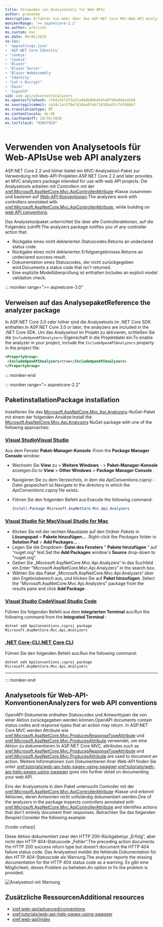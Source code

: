 ```yaml
---
title: Verwenden von Analysetools für Web-APIs
author: pranavkm
description: Erfahren Sie mehr über das ASP.NET Core MVC-Web-API-Analysetool-Paket.
monikerRange: '>= aspnetcore-2.2'
ms.author: prkrishn
ms.custom: mvc
ms.date: 09/05/2019
no-loc:
- 'appsettings.json'
- 'ASP.NET Core Identity'
- 'cookie'
- 'Cookie'
- 'Blazor'
- 'Blazor Server'
- 'Blazor WebAssembly'
- 'Identity'
- "Let's Encrypt"
- 'Razor'
- 'SignalR'
uid: web-api/advanced/analyzers
ms.openlocfilehash: cf0415e7d72e21a48db8bbeb4540f05e0b0a4198
ms.sourcegitcommit: ca34c1ac578e7d3daa0febf1810ba5fc74f60bbf
ms.translationtype: MT
ms.contentlocale: de-DE
ms.lasthandoff: 10/30/2020
ms.locfileid: "93057920"
---
```

# <a name="use-web-api-analyzers"></a><span data-ttu-id="daca9-103">Verwenden von Analysetools für Web-APIs</span><span class="sxs-lookup"><span data-stu-id="daca9-103">Use web API analyzers</span></span>

<span data-ttu-id="daca9-104">ASP.NET Core 2.2 und höher bietet ein MVC-Analysetool-Paket zur Verwendung mit Web-API-Projekten.</span><span class="sxs-lookup"><span data-stu-id="daca9-104">ASP.NET Core 2.2 and later provides an MVC analyzers package intended for use with web API projects.</span></span> <span data-ttu-id="daca9-105">Die Analysetools arbeiten mit Controllern mit der <xref:Microsoft.AspNetCore.Mvc.ApiControllerAttribute>-Klasse zusammen und basieren auf [Web-API-Konventionen](xref:web-api/advanced/conventions).</span><span class="sxs-lookup"><span data-stu-id="daca9-105">The analyzers work with controllers annotated with <xref:Microsoft.AspNetCore.Mvc.ApiControllerAttribute>, while building on [web API conventions](xref:web-api/advanced/conventions).</span></span>

<span data-ttu-id="daca9-106">Das Analysetoolpaket unterrichtet Sie über alle Controlleraktionen, auf die Folgendes zutrifft:</span><span class="sxs-lookup"><span data-stu-id="daca9-106">The analyzers package notifies you of any controller action that:</span></span>

* <span data-ttu-id="daca9-107">Rückgabe eines nicht deklarierten Statuscodes.</span><span class="sxs-lookup"><span data-stu-id="daca9-107">Returns an undeclared status code.</span></span>
* <span data-ttu-id="daca9-108">Rückgabe eines nicht deklarierten Erfolgsergebnisses.</span><span class="sxs-lookup"><span data-stu-id="daca9-108">Returns an undeclared success result.</span></span>
* <span data-ttu-id="daca9-109">Dokumentation eines Statuscodes, der nicht zurückgegeben wird.</span><span class="sxs-lookup"><span data-stu-id="daca9-109">Documents a status code that isn't returned.</span></span>
* <span data-ttu-id="daca9-110">Eine explizite Modellüberprüfung ist enthalten.</span><span class="sxs-lookup"><span data-stu-id="daca9-110">Includes an explicit model validation check.</span></span>

::: moniker range=">= aspnetcore-3.0"

## <a name="reference-the-analyzer-package"></a><span data-ttu-id="daca9-111">Verweisen auf das Analysepaket</span><span class="sxs-lookup"><span data-stu-id="daca9-111">Reference the analyzer package</span></span>

<span data-ttu-id="daca9-112">In ASP.NET Core 3.0 oder höher sind die Analysetools im .NET Core SDK enthalten.</span><span class="sxs-lookup"><span data-stu-id="daca9-112">In ASP.NET Core 3.0 or later, the analyzers are included in the .NET Core SDK.</span></span> <span data-ttu-id="daca9-113">Um das Analysetool im Projekt zu aktivieren, schließen Sie die `IncludeOpenAPIAnalyzers`-Eigenschaft in die Projektdatei ein:</span><span class="sxs-lookup"><span data-stu-id="daca9-113">To enable the analyzer in your project, include the `IncludeOpenAPIAnalyzers` property in the project file:</span></span>

```xml
<PropertyGroup>
 <IncludeOpenAPIAnalyzers>true</IncludeOpenAPIAnalyzers>
</PropertyGroup>
```

::: moniker-end

::: moniker range="= aspnetcore-2.2"

## <a name="package-installation"></a><span data-ttu-id="daca9-114">Paketinstallation</span><span class="sxs-lookup"><span data-stu-id="daca9-114">Package installation</span></span>

<span data-ttu-id="daca9-115">Installieren Sie das [Microsoft.AspNetCore.Mvc.Api.Analyzers](https://www.nuget.org/packages/Microsoft.AspNetCore.Mvc.Api.Analyzers)-NuGet-Paket mit einem der folgenden Ansätze:</span><span class="sxs-lookup"><span data-stu-id="daca9-115">Install the [Microsoft.AspNetCore.Mvc.Api.Analyzers](https://www.nuget.org/packages/Microsoft.AspNetCore.Mvc.Api.Analyzers) NuGet package with one of the following approaches:</span></span>

### <a name="visual-studio"></a>[<span data-ttu-id="daca9-116">Visual Studio</span><span class="sxs-lookup"><span data-stu-id="daca9-116">Visual Studio</span></span>](#tab/visual-studio)

<span data-ttu-id="daca9-117">Aus dem Fenster **Paket-Manager-Konsole** :</span><span class="sxs-lookup"><span data-stu-id="daca9-117">From the **Package Manager Console** window:</span></span>
  * <span data-ttu-id="daca9-118">Wechseln Sie **View** zu > **Weitere Windows** - > **Paket-Manager-Konsole** anzeigen.</span><span class="sxs-lookup"><span data-stu-id="daca9-118">Go to **View** > **Other Windows** > **Package Manager Console** .</span></span>
  * <span data-ttu-id="daca9-119">Navigieren Sie zu dem Verzeichnis, in dem die *ApiConventions.csproj* -Datei gespeichert ist.</span><span class="sxs-lookup"><span data-stu-id="daca9-119">Navigate to the directory in which the *ApiConventions.csproj* file exists.</span></span>
  * <span data-ttu-id="daca9-120">Führen Sie den folgenden Befehl aus:</span><span class="sxs-lookup"><span data-stu-id="daca9-120">Execute the following command:</span></span>

    ```powershell
    Install-Package Microsoft.AspNetCore.Mvc.Api.Analyzers
    ```

### <a name="visual-studio-for-mac"></a>[<span data-ttu-id="daca9-121">Visual Studio für Mac</span><span class="sxs-lookup"><span data-stu-id="daca9-121">Visual Studio for Mac</span></span>](#tab/visual-studio-mac)

* <span data-ttu-id="daca9-122">Klicken Sie mit der rechten Maustaste auf den Ordner *Pakete* in **Lösungspad** > **Pakete hinzufügen...** .</span><span class="sxs-lookup"><span data-stu-id="daca9-122">Right-click the *Packages* folder in **Solution Pad** > **Add Packages...** .</span></span>
* <span data-ttu-id="daca9-123">Legen Sie die Dropdown- **Datei des Fensters** " **Pakete hinzufügen** " auf "nuget.org" fest.</span><span class="sxs-lookup"><span data-stu-id="daca9-123">Set the **Add Packages** window's **Source** drop-down to "nuget.org".</span></span>
* <span data-ttu-id="daca9-124">Geben Sie „Microsoft.AspNetCore.Mvc.Api.Analyzers“ in das Suchfeld ein.</span><span class="sxs-lookup"><span data-stu-id="daca9-124">Enter "Microsoft.AspNetCore.Mvc.Api.Analyzers" in the search box.</span></span>
* <span data-ttu-id="daca9-125">Wählen Sie das Paket „Microsoft.AspNetCore.Mvc.Api.Analyzers“ über den Ergebnisbereich aus, und klicken Sie auf **Paket hinzufügen** .</span><span class="sxs-lookup"><span data-stu-id="daca9-125">Select the "Microsoft.AspNetCore.Mvc.Api.Analyzers" package from the results pane and click **Add Package** .</span></span>

### <a name="visual-studio-code"></a>[<span data-ttu-id="daca9-126">Visual Studio Code</span><span class="sxs-lookup"><span data-stu-id="daca9-126">Visual Studio Code</span></span>](#tab/visual-studio-code)

<span data-ttu-id="daca9-127">Führen Sie folgenden Befehl aus dem **integrierten Terminal** aus:</span><span class="sxs-lookup"><span data-stu-id="daca9-127">Run the following command from the **Integrated Terminal** :</span></span>

```dotnetcli
dotnet add ApiConventions.csproj package Microsoft.AspNetCore.Mvc.Api.Analyzers
```

### <a name="net-core-cli"></a>[<span data-ttu-id="daca9-128">.NET Core-CLI</span><span class="sxs-lookup"><span data-stu-id="daca9-128">.NET Core CLI</span></span>](#tab/netcore-cli)

<span data-ttu-id="daca9-129">Führen Sie den folgenden Befehl aus:</span><span class="sxs-lookup"><span data-stu-id="daca9-129">Run the following command:</span></span>

```dotnetcli
dotnet add ApiConventions.csproj package Microsoft.AspNetCore.Mvc.Api.Analyzers
```

---

::: moniker-end

## <a name="analyzers-for-web-api-conventions"></a><span data-ttu-id="daca9-130">Analysetools für Web-API-Konventionen</span><span class="sxs-lookup"><span data-stu-id="daca9-130">Analyzers for web API conventions</span></span>

<span data-ttu-id="daca9-131">OpenAPI-Dokumente enthalten Statuscodes und Antworttypen die von einer Aktion zurückgegeben werden können.</span><span class="sxs-lookup"><span data-stu-id="daca9-131">OpenAPI documents contain status codes and response types that an action may return.</span></span> <span data-ttu-id="daca9-132">In ASP.NET Core MVC werden Attribute wie <xref:Microsoft.AspNetCore.Mvc.ProducesResponseTypeAttribute> und <xref:Microsoft.AspNetCore.Mvc.ProducesAttribute> verwendet, um eine Aktion zu dokumentieren.</span><span class="sxs-lookup"><span data-stu-id="daca9-132">In ASP.NET Core MVC, attributes such as <xref:Microsoft.AspNetCore.Mvc.ProducesResponseTypeAttribute> and <xref:Microsoft.AspNetCore.Mvc.ProducesAttribute> are used to document an action.</span></span> <span data-ttu-id="daca9-133">Weitere Informationen zum Dokumentieren Ihrer Web-API finden Sie unter <xref:tutorials/web-api-help-pages-using-swagger>.</span><span class="sxs-lookup"><span data-stu-id="daca9-133"><xref:tutorials/web-api-help-pages-using-swagger> goes into further detail on documenting your web API.</span></span>

<span data-ttu-id="daca9-134">Eins der Analysetools in dem Paket untersucht Controller mit der <xref:Microsoft.AspNetCore.Mvc.ApiControllerAttribute>-Klasse und erkennt Aktionen, deren Antworten nicht vollständig dokumentiert werden.</span><span class="sxs-lookup"><span data-stu-id="daca9-134">One of the analyzers in the package inspects controllers annotated with <xref:Microsoft.AspNetCore.Mvc.ApiControllerAttribute> and identifies actions that don't entirely document their responses.</span></span> <span data-ttu-id="daca9-135">Betrachten Sie das folgenden Beispiel:</span><span class="sxs-lookup"><span data-stu-id="daca9-135">Consider the following example:</span></span>

[!code-csharp[](conventions/sample/Controllers/ContactsController.cs?name=missing404docs&highlight=10)]

<span data-ttu-id="daca9-136">Diese Aktion dokumentiert zwar den HTTP 200-Rückgabetyp „Erfolg“, aber nicht den HTTP 404-Statuscode „Fehler“.</span><span class="sxs-lookup"><span data-stu-id="daca9-136">The preceding action documents the HTTP 200 success return type but doesn't document the HTTP 404 failure status code.</span></span> <span data-ttu-id="daca9-137">Das Analysetool meldet die fehlende Dokumentation für den HTTP 404-Statuscode als Warnung.</span><span class="sxs-lookup"><span data-stu-id="daca9-137">The analyzer reports the missing documentation for the HTTP 404 status code as a warning.</span></span> <span data-ttu-id="daca9-138">Es gibt eine Möglichkeit, dieses Problem zu beheben.</span><span class="sxs-lookup"><span data-stu-id="daca9-138">An option to fix the problem is provided.</span></span>

![Analysetool mit Warnung](conventions/_static/Analyzer.gif)

## <a name="additional-resources"></a><span data-ttu-id="daca9-140">Zusätzliche Ressourcen</span><span class="sxs-lookup"><span data-stu-id="daca9-140">Additional resources</span></span>

* <xref:web-api/advanced/conventions>
* <xref:tutorials/web-api-help-pages-using-swagger>
* <xref:web-api/index>
